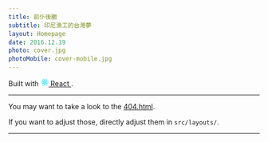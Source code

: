 ```yaml
---
title: 前仆後繼
subtitle: 印尼漁工的台灣夢
layout: Homepage
date: 2016.12.19
photo: cover.jpg
photoMobile: cover-mobile.jpg
---
```


Built with
<a href="https://facebook.github.io/react/">
  <img alt="" src="assets/react.svg" width="16" height="16" />
  React
</a>.

---

You may want to take a look to the <a href="/404.html">404.html</a>.

If you want to adjust those, directly adjust them in ``src/layouts/``.

---
